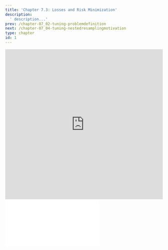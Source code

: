 ```yaml
---
title: 'Chapter 7.3: Losses and Risk Minimization'
description:
  ' description...'
prev: /chapter-07_02-tuning-problemdefinition
next: /chapter-07_04-tuning-nestedresamplingmotivation
type: chapter
id: 1
---
```


<exercise id="1" title="Video Lecture">

<iframe width="100%" height="480" src="https://www.youtube.com/embed/A1cx4FkS0lw" frameborder="0" allow="accelerometer; autoplay; encrypted-media; gyroscope; picture-in-picture" allowfullscreen></iframe>

</exercise>

<exercise id="2" title="Slides">

<object data="pdfs/7/slides-tuning-basicalgos.pdf" type="application/pdf" style="width:100%;height:480px">
    <embed src="pdfs/7/slides-tuning-basicalgos.pdf" type="application/pdf" />
</object>

</exercise>
